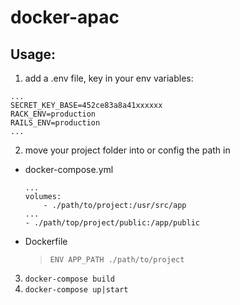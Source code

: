 # docker-apac

## Usage:
1. add a .env file, key in your env variables:
```
...
SECRET_KEY_BASE=452ce83a8a41xxxxxx
RACK_ENV=production
RAILS_ENV=production
...
```
2. move your project folder into or config the path in 
- docker-compose.yml
  ```
  ...
  volumes:
      - ./path/to/project:/usr/src/app
  ...
  - ./path/top/project/public:/app/public
  ```
- Dockerfile
  > `ENV APP_PATH ./path/to/project`
  
3. `docker-compose build`
4. `docker-compose up|start`
